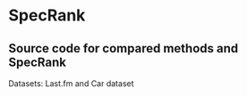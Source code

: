 # SpecRank
Source code for compared methods and SpecRank 
-----------------------------------------------
Datasets: Last.fm and Car dataset
